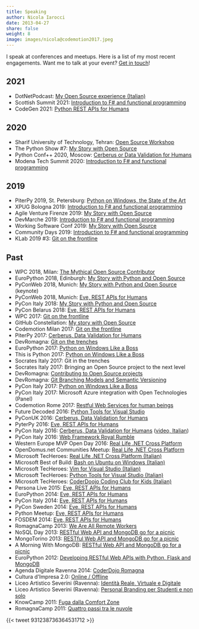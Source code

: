 ```yaml
---
title: Speaking
author: Nicola Iarocci
date: 2013-04-27
share: false
weight: 8
image: images/nicola@codemotion2017.jpeg
---
```

I speak at conferences and meetups. Here is a list of my most recent
engagements. Want me to talk at your event? [Get in touch][1]!

## 2021

- DotNetPodcast: [My Open Source experience (Italian)](https://www.spreaker.com/user/dotnetpodcast/python-eve-open-source-e-fattura-elettro)
- Scottish Summit 2021: [Introduction to F# and functional programming](https://scottishsummit.com/ss2021)
- CodeGen 2021: [Python REST APIs for Humans](https://codegen2021.azurewebsites.net/agenda)

[upc]: https://nicolaiarocci.com/upcoming-speaking-engagements-with-ramblings/

## 2020

- Sharif University of Technology, Tehran: [Open Source Workshop](https://ssc.ce.sharif.edu)
- The Python Show #7: [My Story with Open Source](https://www.youtube.com/watch?v=-B0QXTQN3yM)
- Python Conf++ 2020, Moscow: [Cerberus or Data Validation for Humans](https://conf.python.ru/en/2020/)
- Modena Tech Summit 2020: [Introduction to F# and functional programming](https://modenatechsummit.it/)

## 2019

- PiterPy 2019, St. Petersburg: [Python on Windows, the State of the Art](https://piterpy.com/materials/2631)
- XPUG Bologna 2019: [Introduction to F# and functional programming](https://www.eventbrite.it/e/biglietti-introduzione-a-f-e-functional-programming-nicola-iarocci-74142958585#)
- Agile Venture Firenze 2019: [My Story with Open Source](https://www.agileday.it/venture/2019/firenze/)
- DevMarche 2019: [Introduction to F# and functional programming](https://www.eventbrite.it/e/biglietti-introduzione-a-f-e-ai-linguaggi-funzionali-per-il-programmatore-c-oop-64430134266?fbclid=IwAR0eBGHMGN1QX4ZoJ0NBzz52713LuX32tcu25jcGH_f4a318HUtFSH6GdaI)
- Working Software Conf 2019: [My Story with Open Source](https://www.agilemovement.it/workingsoftware/schedule.html#schedule)
- Community Days 2019: [Introduction to F# and functional programming](http://www.communitydays.it/events/2019/dev11/)
- KLab 2019 #3: [Git on the frontline][33]

## Past

- WPC 2018, Milan: [The Mythical Open Source Contributor][32]
- EuroPython 2018, Edinburgh: [My Story with Python and Open Source][34]
- PyConWeb 2018, Munich: [My Story with Python and Open Source][30] (keynote)
- PyConWeb 2018, Munich: [Eve, REST APIs for Humans][31] 
- PyCon Italy 2018: [My Story with Python and Open Source][29]
- PyCon Belarus 2018: [Eve, REST APIs for Humans][4]
- WPC 2017: [Git on the frontline][32]
- GitHub Constellation: [My story with Open Source][28]
- Codemotion Milan 2017: [Git on the frontline][27]
- PiterPy 2017: [Cerberus, Data Validation for Humans][26]
- DevRomagna: [Git on the trenches][25]
- EuroPython 2017: [Python on Windows Like a Boss][22]
- This is Python 2017: [Python on Windows Like a Boss][22]
- Socrates Italy 2017: Git in the trenches
- Socrates Italy 2017: Bringing an Open Source project to the next level
- DevRomagna: [Contributing to Open Source projects][24]
- DevRomagna: [Git Branching Models and Semantic Versioning][23]
- PyCon Italy 2017: [Python on Windows Like a Boss][22]
- PyCon Italy 2017: Microsoft Azure integration with Open Technologies (Panel)
- Codemotion Rome 2017: [Restful Web Services for human beings][4]
- Future Decoded 2016: [Python Tools for Visual Studio][2]
- PyConUK 2016: [Cerberus, Data Validation for Humans][3]
- PyterPy 2016: [Eve, REST APIs for Humans][4]
- PyCon Italy 2016: [Cerberus, Data Validation for Humans][3] ([video, Italian][5])
- PyCon Italy 2016: [Web Framework Royal Rumble][6]
- Western Europe MVP Open Day 2016: [Real Life .NET Cross Platform][7]
- OpenDomus.net Communities Meetup: [Real Life .NET Cross Platform][7]
- Microsoft TecHeroes: [Real Life .NET Cross Platform (Italian)][8]
- Microsoft Best of Build: [Bash on Ubuntu on Windows (Italian)][9]
- Microsoft TecHeroes: [Vim for Visual Studio (Italian)][10]
- Microsoft TecHeroes: [Python Tools for Visual Studio (Italian)][11]
- Microsoft TecHeroes: [CoderDoojo Coding Club for Kids (Italian)][12]
- Persona Live 2015: [Eve, REST APIs for Humans][4]
- EuroPython 2014: [Eve, REST APIs for Humans][4]
- PyCon Italy 2014: [Eve, REST APIs for Humans][4]
- PyCon Sweden 2014: [Eve, REST APIs for Humans][4]
- Python Meetup: [Eve, REST APIs for Humans][4]
- FOSDEM 2014: [Eve, REST APIs for Humans][4]
- RomagnaCamp 2013: [We Are All Remote Workers][13]
- NoSQL Day 2013: [RESTful Web API and MongoDB go for a picnic][14]
- MongoTorino 2013: [RESTful Web API and MongoDB go for a picnic][14]
- A Morning With MongoDB: [RESTful Web API and MongoDB go for a picnic][14]
- EuroPython 2012: [Developing RESTful Web APIs with Python, Flask and MongoDB][15]
- Agenda Digitale Ravenna 2014: [CoderDojo Romagna][16]
- Cultura d'Impresa 2.0: [Online / Offline][17]
- Liceo Artistico Severini (Ravenna): [Identità Reale, Virtuale e Digitale][18]
- Liceo Artistico Severini (Ravenna): [Personal Branding per Studenti e non solo][19]
- KnowCamp 2011: [Fuga dalla Comfort Zone][20]
- RomagnaCamp 2011: [Quattro passi tra le nuvole][21]

{{< tweet 931238736364531712 >}}

 [1]: mailto:speaking@nicolaiarocci.com
 [2]: https://speakerdeck.com/nicola/python-tools-for-visual-studio
 [3]: https://speakerdeck.com/nicola/cerberus
 [4]: https://speakerdeck.com/nicola/eve-rest-api-for-humans
 [5]: https://youtu.be/WQJP_2FkBqI
 [6]: https://speakerdeck.com/nicola/flask-web-development-one-drop-at-a-time
 [7]: https://speakerdeck.com/nicola/real-life-net-cross-platform
 [8]: https://channel9.msdn.com/Shows/TecHeroes/TecHeroes-Real-Life-Net-Cross-Platform
 [9]: https://channel9.msdn.com/Shows/Best-of-Build--Italy/Bash-su-Ubuntu-su-Windows
 [10]: https://channel9.msdn.com/Shows/TecHeroes/TecHeroes-VSVim-Editor
 [11]: https://channel9.msdn.com/Shows/TecHeroes/TecHeroes-Python-tools-per-Visual-Studio
 [12]: https://channel9.msdn.com/Shows/TecHeroes/TecHeroes-CoderDojo-Coding-Club-for-Kids
 [13]: https://speakerdeck.com/nicola/we-are-all-remote-workers
 [14]: https://speakerdeck.com/nicola/restful-web-api-and-mongodb-go-for-a-pic-nic
 [15]: https://speakerdeck.com/nicola/developing-restful-web-apis-with-python-flask-and-mongodb
 [16]: https://speakerdeck.com/nicola/coderdojo-romagna
 [17]: https://speakerdeck.com/nicola/online
 [18]: https://speakerdeck.com/nicola/identita-reale-virtuale-e-digitale
 [19]: https://speakerdeck.com/nicola/personal-branding-per-studenti-e-non-solo
 [20]: https://speakerdeck.com/nicola/fuga-dalla-comfort-zone
 [21]: https://speakerdeck.com/nicola/quattro-passi-tra-le-nuvole
 [22]: https://speakerdeck.com/nicola/python-on-windows-like-a-boss
 [23]: https://www.meetup.com/it-IT/DevRomagna/events/239110404/
 [24]: https://www.meetup.com/it-IT/DevRomagna/events/239382597/
 [25]: https://www.meetup.com/it-IT/preview/DevRomagna/events/240838433
 [26]: https://it-events.com/events/8527/materials/2327
 [27]: https://milan2017.codemotionworld.com/speaker/460/
 [28]: http://githubconstellation.com/milan/#nicola-iarocci
 [32]: http://wpc2017.it/cms/it-IT/SpeakerPage?parameters%5B0%5D=73
 [29]: https://www.pycon.it/conference/talks/my-story-with-python-and-open-source
 [30]: https://2018.pyconweb.com/talks/30-06-2018/my-story-with-python-and-open-source
 [31]: https://2018.pyconweb.com/talks/30-06-2018/eve-rest-api-for-humans
 [32]: http://wpc2018.it
 [33]: https://www.eventbrite.com/e/klab-2019-3-typescript-come-forse-non-lo-avete-mai-visto-git-on-the-front-line-tickets-61043068461#
 [34]: https://ep2018.europython.eu/conference/p/nicola-iarocci
